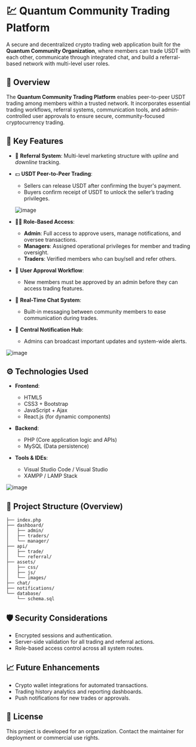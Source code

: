 
# 💹 Quantum Community Trading Platform

A secure and decentralized crypto trading web application built for the **Quantum Community Organization**, where members can trade USDT with each other, communicate through integrated chat, and build a referral-based network with multi-level user roles.

## 🚀 Overview

The **Quantum Community Trading Platform** enables peer-to-peer USDT trading among members within a trusted network. It incorporates essential trading workflows, referral systems, communication tools, and admin-controlled user approvals to ensure secure, community-focused cryptocurrency trading.

## 🧠 Key Features

* 🔁 **Referral System**: Multi-level marketing structure with *upline* and *downline* tracking.
* 💵 **USDT Peer-to-Peer Trading**:

  * Sellers can release USDT after confirming the buyer's payment.
  * Buyers confirm receipt of USDT to unlock the seller’s trading privileges.
 
  ![image](https://github.com/user-attachments/assets/3b8b2a8c-4b8a-461d-bd7d-7162960af288)

* 🧑‍💼 **Role-Based Access**:

  * **Admin**: Full access to approve users, manage notifications, and oversee transactions.
  * **Managers**: Assigned operational privileges for member and trading oversight.
  * **Traders**: Verified members who can buy/sell and refer others.
* 🔐 **User Approval Workflow**:

  * New members must be approved by an admin before they can access trading features.
* 💬 **Real-Time Chat System**:

  * Built-in messaging between community members to ease communication during trades.
* 🔔 **Central Notification Hub**:

  * Admins can broadcast important updates and system-wide alerts.



![image](https://github.com/user-attachments/assets/292c60fe-d0a3-41c9-9dd8-b89e3ed06dd4)



## ⚙️ Technologies Used

* **Frontend**:

  * HTML5
  * CSS3 + Bootstrap
  * JavaScript + Ajax
  * React.js (for dynamic components)

* **Backend**:

  * PHP (Core application logic and APIs)
  * MySQL (Data persistence)

* **Tools & IDEs**:

  * Visual Studio Code / Visual Studio
  * XAMPP / LAMP Stack

![image](https://github.com/user-attachments/assets/f23331e0-be98-4974-a829-10d3a6f96e9d)

## 📁 Project Structure (Overview)

```
├── index.php
├── dashboard/
│   ├── admin/
│   ├── traders/
│   └── manager/
├── api/
│   ├── trade/
│   └── referral/
├── assets/
│   ├── css/
│   ├── js/
│   └── images/
├── chat/
├── notifications/
└── database/
    └── schema.sql
```

## 🛡️ Security Considerations

* Encrypted sessions and authentication.
* Server-side validation for all trading and referral actions.
* Role-based access control across all system routes.

## 📈 Future Enhancements

* Crypto wallet integrations for automated transactions.
* Trading history analytics and reporting dashboards.
* Push notifications for new trades or approvals.

## 📜 License

This project is developed for an organization. Contact the maintainer for deployment or commercial use rights.




